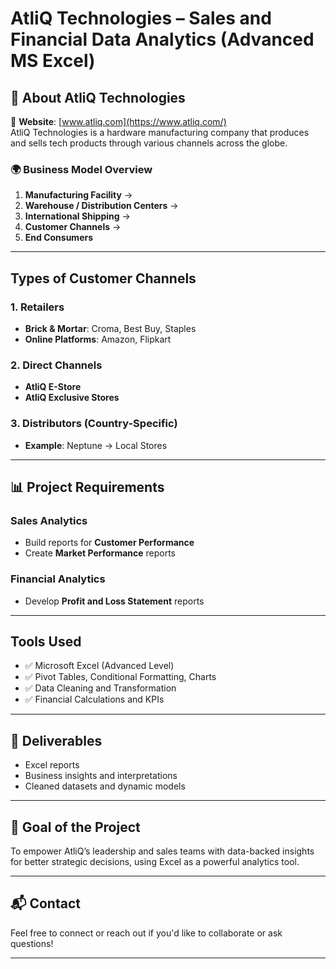 # AtliQ Technologies – Sales and Financial Data Analytics (Advanced MS Excel)

## 🏢 About AtliQ Technologies

🔗 **Website**: [www.atliq.com](https://www.atliq.com/)  
AtliQ Technologies is a hardware manufacturing company that produces and sells tech products through various channels across the globe.

### 🌍 Business Model Overview

1. **Manufacturing Facility** →  
2. **Warehouse / Distribution Centers** →  
3. **International Shipping** →  
4. **Customer Channels** →  
5. **End Consumers**

---

##  Types of Customer Channels

### 1. **Retailers**
- **Brick & Mortar**: Croma, Best Buy, Staples  
- **Online Platforms**: Amazon, Flipkart

### 2. **Direct Channels**
- **AtliQ E-Store**
- **AtliQ Exclusive Stores**

### 3. **Distributors (Country-Specific)**
- **Example**: Neptune → Local Stores

---

## 📊 Project Requirements

###  **Sales Analytics**
-  Build reports for **Customer Performance**
-  Create **Market Performance** reports

### **Financial Analytics**
-  Develop **Profit and Loss Statement** reports

---

##  Tools Used
- ✅ Microsoft Excel (Advanced Level)
- ✅ Pivot Tables, Conditional Formatting, Charts
- ✅ Data Cleaning and Transformation
- ✅ Financial Calculations and KPIs

---

## 📎 Deliverables
- Excel reports
- Business insights and interpretations
- Cleaned datasets and dynamic models

---

## 🚀 Goal of the Project
To empower AtliQ’s leadership and sales teams with data-backed insights for better strategic decisions, using Excel as a powerful analytics tool.

---

## 📬 Contact

Feel free to connect or reach out if you'd like to collaborate or ask questions!

---





